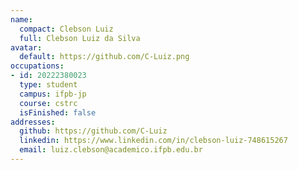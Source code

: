 ```yaml
---
name:
  compact: Clebson Luiz
  full: Clebson Luiz da Silva
avatar:
  default: https://github.com/C-Luiz.png
occupations:
- id: 20222380023
  type: student
  campus: ifpb-jp
  course: cstrc
  isFinished: false
addresses:
  github: https://github.com/C-Luiz
  linkedin: https://www.linkedin.com/in/clebson-luiz-748615267
  email: luiz.clebson@academico.ifpb.edu.br
---
```

